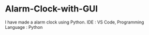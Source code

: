 # Alarm-Clock-with-GUI
I have made a alarm clock using Python. IDE : VS Code, Programming Language : Python
